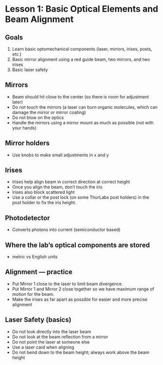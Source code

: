 # Lesson 1: Basic Optical Elements and Beam Alignment

## Goals

1. Learn basic optomechanical components (laser, mirrors, irises, posts, etc.)
2. Basic mirror alignment using a red guide beam, two mirrors, and two irises
3. Basic laser safety 

## Mirrors
- Beam should hit close to the center (so there is room for adjustment later)
- Do not touch the mirrors (a laser can burn organic molecules, which can damage the mirror or mirror coating)
- Do not blow on the optics
- Handle the mirrors using a mirror mount as much as possible (not with your hands)

## Mirror holders
- Use knobs to make small adjustments in x and y

## Irises
- Irises help align beam in correct direction at correct height
- Once you align the beam, don’t touch the iris
- Irises also block scattered light
- Use a collar or the post lock (on some ThorLabs post holders) in the post holder to fix the iris height.

## Photodetector
- Converts photons into current (semiconductor based)

## Where the lab’s optical components are stored
- metric vs English units

## Alignment — practice 
- Put Mirror 1 close to the laser to limit beam divergence.
- Put Mirror 1 and Mirror 2 close together so we have maximum range of motion for the beam.
- Make the irises as far apart as possible for easier and more precise alignment

## Laser Safety (basics)
- Do not look directly into the laser beam
- Do not look at the beam reflection from a mirror
- Do not point the laser at someone else
- Use a laser card when aligning
- Do not bend down to the beam height; always work above the beam height